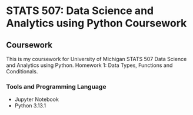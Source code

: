 # STATS 507: Data Science and Analytics using Python Coursework

<!-- ABOUT THE PROJECT -->
## Coursework

This is my coursework for University of Michigan STATS 507 Data Science and Analytics using Python.
Homework 1: Data Types, Functions and Conditionals.


### Tools and Programming Language
- Jupyter Notebook 
- Python 3.13.1


